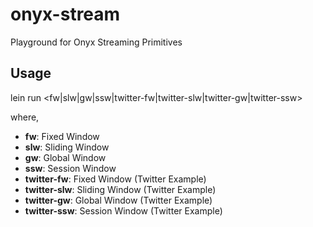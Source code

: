 # onyx-stream

Playground for Onyx Streaming Primitives

## Usage

lein run <fw|slw|gw|ssw|twitter-fw|twitter-slw|twitter-gw|twitter-ssw>

where,

* **fw**: Fixed Window
* **slw**: Sliding Window
* **gw**: Global Window
* **ssw**: Session Window
* **twitter-fw**: Fixed Window (Twitter Example)
* **twitter-slw**: Sliding Window (Twitter Example)
* **twitter-gw**: Global Window (Twitter Example)
* **twitter-ssw**: Session Window (Twitter Example)
